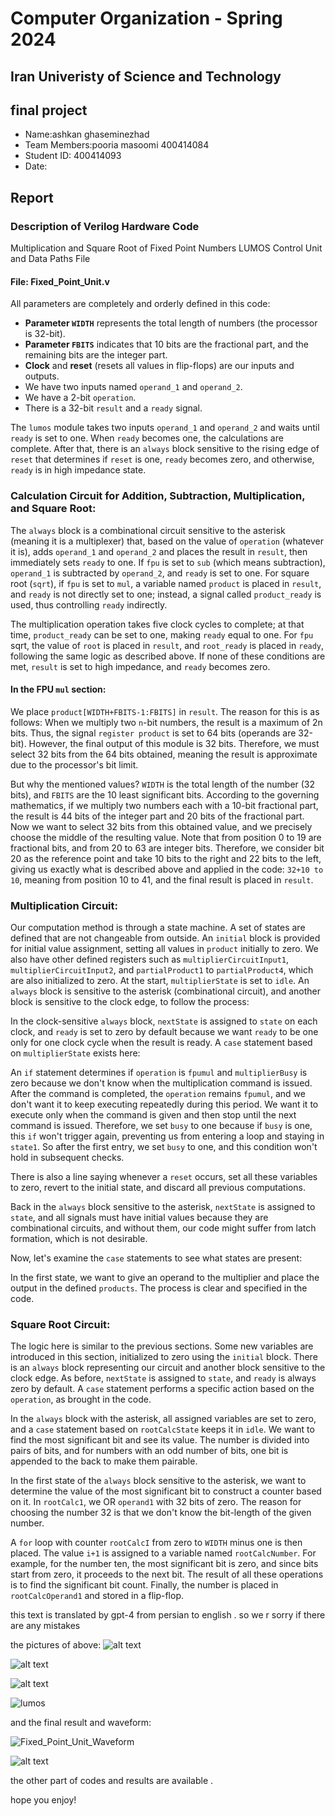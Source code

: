Computer Organization - Spring 2024
==============================================================
## Iran Univeristy of Science and Technology
## final project

- Name:ashkan ghaseminezhad
- Team Members:pooria masoomi 400414084
- Student ID: 400414093
- Date:

## Report

### Description of Verilog Hardware Code
Multiplication and Square Root of Fixed Point Numbers
LUMOS Control Unit and Data Paths File



#### File: Fixed_Point_Unit.v
All parameters are completely and orderly defined in this code:
- **Parameter `WIDTH`** represents the total length of numbers (the processor is 32-bit).
- **Parameter `FBITS`** indicates that 10 bits are the fractional part, and the remaining bits are the integer part.
- **Clock** and **reset** (resets all values in flip-flops) are our inputs and outputs.
- We have two inputs named `operand_1` and `operand_2`.
- We have a 2-bit `operation`.
- There is a 32-bit `result` and a `ready` signal.



The `lumos` module takes two inputs `operand_1` and `operand_2` and waits until `ready` is set to one. When `ready` becomes one, the calculations are complete. After that, there is an `always` block sensitive to the rising edge of `reset` that determines if `reset` is one, `ready` becomes zero, and otherwise, `ready` is in high impedance state.



### Calculation Circuit for Addition, Subtraction, Multiplication, and Square Root:
The `always` block is a combinational circuit sensitive to the asterisk (meaning it is a multiplexer) that, based on the value of `operation` (whatever it is), adds `operand_1` and `operand_2` and places the result in `result`, then immediately sets `ready` to one. If `fpu` is set to `sub` (which means subtraction), `operand_1` is subtracted by `operand_2`, and `ready` is set to one. For square root (`sqrt`), if `fpu` is set to `mul`, a variable named `product` is placed in `result`, and `ready` is not directly set to one; instead, a signal called `product_ready` is used, thus controlling `ready` indirectly.

The multiplication operation takes five clock cycles to complete; at that time, `product_ready` can be set to one, making `ready` equal to one. For `fpu` sqrt, the value of `root` is placed in `result`, and `root_ready` is placed in `ready`, following the same logic as described above. If none of these conditions are met, `result` is set to high impedance, and `ready` becomes zero.





#### In the FPU `mul` section:
We place `product[WIDTH+FBITS-1:FBITS]` in `result`. The reason for this is as follows:
When we multiply two `n`-bit numbers, the result is a maximum of 2n bits. Thus, the signal `register product` is set to 64 bits (operands are 32-bit). However, the final output of this module is 32 bits. Therefore, we must select 32 bits from the 64 bits obtained, meaning the result is approximate due to the processor's bit limit.

But why the mentioned values? `WIDTH` is the total length of the number (32 bits), and `FBITS` are the 10 least significant bits. According to the governing mathematics, if we multiply two numbers each with a 10-bit fractional part, the result is 44 bits of the integer part and 20 bits of the fractional part. Now we want to select 32 bits from this obtained value, and we precisely choose the middle of the resulting value. Note that from position 0 to 19 are fractional bits, and from 20 to 63 are integer bits. Therefore, we consider bit 20 as the reference point and take 10 bits to the right and 22 bits to the left, giving us exactly what is described above and applied in the code: `32+10 to 10`, meaning from position 10 to 41, and the final result is placed in `result`.




### Multiplication Circuit:
Our computation method is through a state machine. A set of states are defined that are not changeable from outside. An `initial` block is provided for initial value assignment, setting all values in `product` initially to zero. We also have other defined registers such as `multiplierCircuitInput1`, `multiplierCircuitInput2`, and `partialProduct1` to `partialProduct4`, which are also initialized to zero. At the start, `multiplierState` is set to `idle`. An `always` block is sensitive to the asterisk (combinational circuit), and another block is sensitive to the clock edge, to follow the process:

In the clock-sensitive `always` block, `nextState` is assigned to `state` on each clock, and `ready` is set to zero by default because we want `ready` to be one only for one clock cycle when the result is ready. A `case` statement based on `multiplierState` exists here:

An `if` statement determines if `operation` is `fpumul` and `multiplierBusy` is zero because we don't know when the multiplication command is issued. After the command is completed, the `operation` remains `fpumul`, and we don't want it to keep executing repeatedly during this period. We want it to execute only when the command is given and then stop until the next command is issued. Therefore, we set `busy` to one because if `busy` is one, this `if` won't trigger again, preventing us from entering a loop and staying in `state1`. So after the first entry, we set `busy` to one, and this condition won't hold in subsequent checks.

There is also a line saying whenever a `reset` occurs, set all these variables to zero, revert to the initial state, and discard all previous computations.

Back in the `always` block sensitive to the asterisk, `nextState` is assigned to `state`, and all signals must have initial values because they are combinational circuits, and without them, our code might suffer from latch formation, which is not desirable.

Now, let's examine the `case` statements to see what states are present:

In the first state, we want to give an operand to the multiplier and place the output in the defined `products`. The process is clear and specified in the code.




### Square Root Circuit:
The logic here is similar to the previous sections. Some new variables are introduced in this section, initialized to zero using the `initial` block. There is an `always` block representing our circuit and another block sensitive to the clock edge. As before, `nextState` is assigned to `state`, and `ready` is always zero by default. A `case` statement performs a specific action based on the `operation`, as brought in the code.

In the `always` block with the asterisk, all assigned variables are set to zero, and a `case` statement based on `rootCalcState` keeps it in `idle`. We want to find the most significant bit and see its value. The number is divided into pairs of bits, and for numbers with an odd number of bits, one bit is appended to the back to make them pairable.

In the first state of the `always` block sensitive to the asterisk, we want to determine the value of the most significant bit to construct a counter based on it. In `rootCalc1`, we OR `operand1` with 32 bits of zero. The reason for choosing the number 32 is that we don't know the bit-length of the given number.

A `for` loop with counter `rootCalcI` from zero to `WIDTH` minus one is then placed. The value `i+1` is assigned to a variable named `rootCalcNumber`. For example, for the number ten, the most significant bit is zero, and since bits start from zero, it proceeds to the next bit. The result of all these operations is to find the significant bit count. Finally, the number is placed in `rootCalcOperand1` and stored in a flip-flop.


 
this text is translated by gpt-4 from persian to english . so we r sorry if there are any mistakes

the pictures of above:
![alt text](Images/Datapath_1.png)


![alt text](Images/Datapath_2.png)


![alt text](Images/Datapath_3.png)


![lumos](Images/LUMOS.png)



and the final result and waveform:

![Fixed_Point_Unit_Waveform](Fixed_Point_Unit_Waveform.png)


![alt text](1.jpg)

the other part of codes and results are available .

hope you enjoy!


